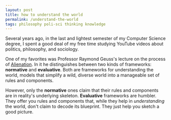 ```yaml
---
layout: post
title: how to understand the world
permalink: /understand-the-world
tags: philosophy poli-sci thinking knowledge
---
```


Several years ago, in the last and lightest semester of my Computer Science degree, I spent a good deal of my free time studying YouTube videos about politics, philosophy, and sociology.

One of my favorites was Professor Raymond Geuss's lecture on the process of [Alienation](https://plato.stanford.edu/entries/alienation/).
In it he distinguishes between two kinds of frameworks: **normative** and **evaluative**.
Both are frameworks for understanding the world, models that simplify a wild, diverse world into a manageable set of rules and components.

However, only the **normative** ones claim that their rules and components are in reality's underlying skeleton.
**Evaluative** frameworks are humbler.
They offer you rules and components that, while they help in _understanding_ the world, don't claim to decode its blueprint.
They just help you sketch a good picture.
